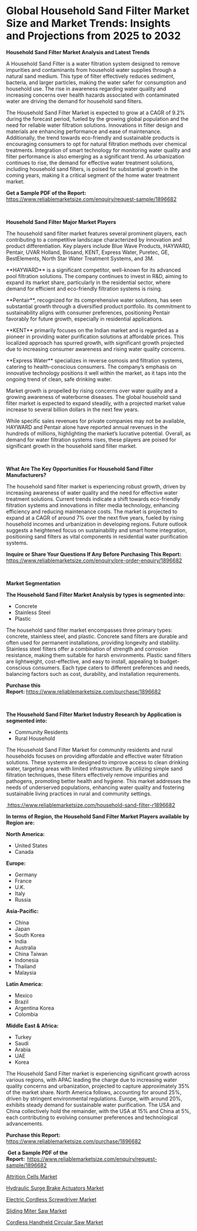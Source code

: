 <p><h1>Global Household Sand Filter Market Size and Market Trends: Insights and Projections from 2025 to 2032</h1></p><p><strong>Household Sand Filter Market Analysis and Latest Trends</strong></p>
<p><p>A Household Sand Filter is a water filtration system designed to remove impurities and contaminants from household water supplies through a natural sand medium. This type of filter effectively reduces sediment, bacteria, and larger particles, making the water safer for consumption and household use. The rise in awareness regarding water quality and increasing concerns over health hazards associated with contaminated water are driving the demand for household sand filters.</p><p>The Household Sand Filter Market is expected to grow at a CAGR of 9.2% during the forecast period, fueled by the growing global population and the need for reliable water filtration solutions. Innovations in filter design and materials are enhancing performance and ease of maintenance. Additionally, the trend towards eco-friendly and sustainable products is encouraging consumers to opt for natural filtration methods over chemical treatments. Integration of smart technology for monitoring water quality and filter performance is also emerging as a significant trend. As urbanization continues to rise, the demand for effective water treatment solutions, including household sand filters, is poised for substantial growth in the coming years, making it a critical segment of the home water treatment market.</p></p>
<p><strong>Get a Sample PDF of the Report:&nbsp;</strong> <a href="https://www.reliablemarketsize.com/enquiry/request-sample/1896682?utm_campaign=2095&utm_medium=2&utm_source=Github&utm_content=ia&utm_term=11042025&utm_id=household-sand-filter">https://www.reliablemarketsize.com/enquiry/request-sample/1896682</a></p>
<p>&nbsp;</p>
<p><strong>Household Sand Filter Major Market Players</strong></p>
<p><p>The household sand filter market features several prominent players, each contributing to a competitive landscape characterized by innovation and product differentiation. Key players include Blue Wave Products, HAYWARD, Pentair, UVAR Holland, Biosand, KENT, Express Water, Puretec, GE, BestElements, North Star Water Treatment Systems, and 3M.</p><p>**HAYWARD** is a significant competitor, well-known for its advanced pool filtration solutions. The company continues to invest in R&D, aiming to expand its market share, particularly in the residential sector, where demand for efficient and eco-friendly filtration systems is rising.</p><p>**Pentair**, recognized for its comprehensive water solutions, has seen substantial growth through a diversified product portfolio. Its commitment to sustainability aligns with consumer preferences, positioning Pentair favorably for future growth, especially in residential applications.</p><p>**KENT** primarily focuses on the Indian market and is regarded as a pioneer in providing water purification solutions at affordable prices. This localized approach has spurred growth, with significant growth projected due to increasing consumer awareness and rising water quality concerns.</p><p>**Express Water** specializes in reverse osmosis and filtration systems, catering to health-conscious consumers. The company’s emphasis on innovative technology positions it well within the market, as it taps into the ongoing trend of clean, safe drinking water.</p><p>Market growth is propelled by rising concerns over water quality and a growing awareness of waterborne diseases. The global household sand filter market is expected to expand steadily, with a projected market value increase to several billion dollars in the next few years.</p><p>While specific sales revenues for private companies may not be available, HAYWARD and Pentair alone have reported annual revenues in the hundreds of millions, highlighting the market’s lucrative potential. Overall, as demand for water filtration systems rises, these players are poised for significant growth in the household sand filter market.</p></p>
<p>&nbsp;</p>
<p><strong>What Are The Key Opportunities For Household Sand Filter Manufacturers?</strong></p>
<p><p>The household sand filter market is experiencing robust growth, driven by increasing awareness of water quality and the need for effective water treatment solutions. Current trends indicate a shift towards eco-friendly filtration systems and innovations in filter media technology, enhancing efficiency and reducing maintenance costs. The market is projected to expand at a CAGR of around 7% over the next five years, fueled by rising household incomes and urbanization in developing regions. Future outlook suggests a heightened focus on sustainability and smart home integration, positioning sand filters as vital components in residential water purification systems.</p></p>
<p><strong>Inquire or Share Your Questions If Any Before Purchasing This Report:</strong> <a href="https://www.reliablemarketsize.com/enquiry/pre-order-enquiry/1896682?utm_campaign=2095&utm_medium=2&utm_source=Github&utm_content=ia&utm_term=11042025&utm_id=household-sand-filter">https://www.reliablemarketsize.com/enquiry/pre-order-enquiry/1896682</a></p>
<p>&nbsp;</p>
<p><strong>Market Segmentation</strong></p>
<p><strong>The Household Sand Filter Market Analysis by types is segmented into:</strong></p>
<p><ul><li>Concrete</li><li>Stainless Steel</li><li>Plastic</li></ul></p>
<p><p>The household sand filter market encompasses three primary types: concrete, stainless steel, and plastic. Concrete sand filters are durable and often used for permanent installations, providing longevity and stability. Stainless steel filters offer a combination of strength and corrosion resistance, making them suitable for harsh environments. Plastic sand filters are lightweight, cost-effective, and easy to install, appealing to budget-conscious consumers. Each type caters to different preferences and needs, balancing factors such as cost, durability, and installation requirements.</p></p>
<p><strong>Purchase this Report:&nbsp;</strong><a href="https://www.reliablemarketsize.com/purchase/1896682?utm_campaign=2095&utm_medium=2&utm_source=Github&utm_content=ia&utm_term=11042025&utm_id=household-sand-filter">https://www.reliablemarketsize.com/purchase/1896682</a></p>
<p>&nbsp;</p>
<p><strong>The Household Sand Filter Market Industry Research by Application is segmented into:</strong></p>
<p><ul><li>Community Residents</li><li>Rural Household</li></ul></p>
<p><p>The Household Sand Filter Market for community residents and rural households focuses on providing affordable and effective water filtration solutions. These systems are designed to improve access to clean drinking water, targeting areas with limited infrastructure. By utilizing simple sand filtration techniques, these filters effectively remove impurities and pathogens, promoting better health and hygiene. This market addresses the needs of underserved populations, enhancing water quality and fostering sustainable living practices in rural and community settings.</p></p>
<p><a href="https://www.reliablemarketsize.com/household-sand-filter-r1896682?utm_campaign=2095&utm_medium=2&utm_source=Github&utm_content=ia&utm_term=11042025&utm_id=household-sand-filter">&nbsp;https://www.reliablemarketsize.com/household-sand-filter-r1896682</a></p>
<p><strong>In terms of Region, the Household Sand Filter Market Players available by Region are:</strong></p>
<p>
    <p> <strong> North America: </strong>
        <ul>
            <li>United States</li>
            <li>Canada</li>
        </ul>
        </p> 
    <p> <strong> Europe: </strong>
        <ul>
            <li>Germany</li>
            <li>France</li>
            <li>U.K.</li>
            <li>Italy</li>
            <li>Russia</li>
        </ul>
        </p> 
    <p> <strong> Asia-Pacific: </strong>
        <ul>
            <li>China</li>
            <li>Japan</li>
            <li>South Korea</li>
            <li>India</li>
            <li>Australia</li>
            <li>China Taiwan</li>
            <li>Indonesia</li>
            <li>Thailand</li>
            <li>Malaysia</li>
        </ul>
        </p> 
    <p> <strong> Latin America: </strong>
        <ul>
            <li>Mexico</li>
            <li>Brazil</li>
            <li>Argentina Korea</li>
            <li>Colombia</li>
        </ul>
        </p> 
    <p> <strong> Middle East & Africa: </strong>
        <ul>
            <li>Turkey</li>
            <li>Saudi</li>
            <li>Arabia</li>
            <li>UAE</li>
            <li>Korea</li>
        </ul>
    </p>
    </p>
<p><p>The Household Sand Filter market is experiencing significant growth across various regions, with APAC leading the charge due to increasing water quality concerns and urbanization, projected to capture approximately 35% of the market share. North America follows, accounting for around 25%, driven by stringent environmental regulations. Europe, with around 20%, exhibits steady demand for sustainable water purification. The USA and China collectively hold the remainder, with the USA at 15% and China at 5%, each contributing to evolving consumer preferences and technological advancements.</p></p>
<p><strong>Purchase this Report: </strong><a href="https://www.reliablemarketsize.com/purchase/1896682?utm_campaign=2095&utm_medium=2&utm_source=Github&utm_content=ia&utm_term=11042025&utm_id=household-sand-filter">https://www.reliablemarketsize.com/purchase/1896682</a></p>
<p>&nbsp;<strong>Get a Sample PDF of the Report:&nbsp;&nbsp;</strong><a href="https://www.reliablemarketsize.com/enquiry/request-sample/1896682?utm_campaign=2095&utm_medium=2&utm_source=Github&utm_content=ia&utm_term=11042025&utm_id=household-sand-filter">https://www.reliablemarketsize.com/enquiry/request-sample/1896682</a></p>
<p><strong></strong></p>
<p><p><a href="https://github.com/mharielmesa/Market-Research-Report-List-5/blob/main/attrition-cells-market.md?utm_campaign=2095&utm_medium=2&utm_source=Github&utm_content=ia&utm_term=11042025&utm_id=household-sand-filter">Attrition Cells Market</a></p><p><a href="https://github.com/dringals/Market-Research-Report-List-7/blob/main/hydraulic-surge-brake-actuators-market.md?utm_campaign=2095&utm_medium=2&utm_source=Github&utm_content=ia&utm_term=11042025&utm_id=household-sand-filter">Hydraulic Surge Brake Actuators Market</a></p><p><a href="https://github.com/tona7vba/Market-Research-Report-List-1/blob/main/electric-cordless-screwdriver-market.md?utm_campaign=2095&utm_medium=2&utm_source=Github&utm_content=ia&utm_term=11042025&utm_id=household-sand-filter">Electric Cordless Screwdriver Market</a></p><p><a href="https://github.com/oslieselotte2192/Market-Research-Report-List-1/blob/main/sliding-miter-saw-market.md?utm_campaign=2095&utm_medium=2&utm_source=Github&utm_content=ia&utm_term=11042025&utm_id=household-sand-filter">Sliding Miter Saw Market</a></p><p><a href="https://github.com/tambraunrue691969/Market-Research-Report-List-1/blob/main/cordless-handheld-circular-saw-market.md?utm_campaign=2095&utm_medium=2&utm_source=Github&utm_content=ia&utm_term=11042025&utm_id=household-sand-filter">Cordless Handheld Circular Saw Market</a></p></p>
